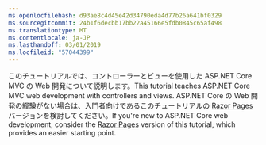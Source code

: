 ```yaml
---
ms.openlocfilehash: d93ae8c4d45e42d34790eda4d77b26a641bf0329
ms.sourcegitcommit: 24b1f6decbb17bb22a45166e5fdb0845c65af498
ms.translationtype: MT
ms.contentlocale: ja-JP
ms.lasthandoff: 03/01/2019
ms.locfileid: "57044399"
---
```

<span data-ttu-id="1b984-101">このチュートリアルでは、コントローラーとビューを使用した ASP.NET Core MVC の Web 開発について説明します。</span><span class="sxs-lookup"><span data-stu-id="1b984-101">This tutorial teaches ASP.NET Core MVC web development with controllers and views.</span></span> <span data-ttu-id="1b984-102">ASP.NET Core の Web 開発の経験がない場合は、入門者向けであるこのチュートリアルの [Razor Pages](xref:tutorials/razor-pages/razor-pages-start) バージョンを検討してください。</span><span class="sxs-lookup"><span data-stu-id="1b984-102">If you're new to ASP.NET Core web development, consider the [Razor Pages](xref:tutorials/razor-pages/razor-pages-start) version of this tutorial, which provides an easier starting point.</span></span>
